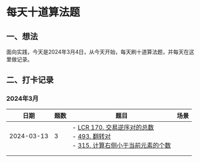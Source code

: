 # 每天十道算法题

## 一、想法

面向实践，今天是2024年3月4日，从今天开始，每天刷十道算法题，并每天在这里做记录。

## 二、打卡记录

### 2024年3月

| 日期       | 题数 | 题目                                                         | 场景 |
| ---------- | ---- | ------------------------------------------------------------ | ---- |
| 2024-03-13 | 3    | - [LCR 170. 交易逆序对的总数](https://leetcode.cn/problems/shu-zu-zhong-de-ni-xu-dui-lcof/)<br />- [493. 翻转对](https://leetcode.cn/problems/reverse-pairs/)<br />- [315. 计算右侧小于当前元素的个数](https://leetcode.cn/problems/count-of-smaller-numbers-after-self/) |      |
|            |      |                                                              |      |
|            |      |                                                              |      |
